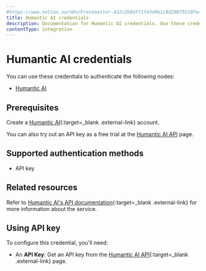 ```yaml
---
#https://www.notion.so/n8n/Frontmatter-432c2b8dff1f43d4b1c8d20075510fe4
title: Humantic AI credentials
description: Documentation for Humantic AI credentials. Use these credentials to authenticate Humantic AI in n8n, a workflow automation platform.
contentType: integration
---
```


# Humantic AI credentials

You can use these credentials to authenticate the following nodes:

- [Humantic AI](/integrations/builtin/app-nodes/n8n-nodes-base.humanticai/)

## Prerequisites

Create a [Humantic AI](https://humantic.ai/){:target=_blank .external-link} account.

You can also try out an API key as a free trial at the [Humantic AI API](https://api.humantic.ai/) page.

## Supported authentication methods

- API key

## Related resources

Refer to [Humantic AI's API documentation](https://api.humantic.ai){:target=_blank .external-link} for more information about the service.

## Using API key

To configure this credential, you'll need:

- An **API Key**: Get an API key from the [Humantic AI API](https://api.humantic.ai/){:target=_blank .external-link} page.

